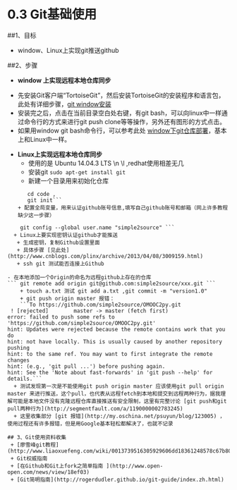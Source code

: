 # 0.3 Git基础使用

##1、目标
- window、Linux上实现git推送github

##2、步骤
- **window 上实现远程本地仓库同步**
 + 先安装Git客户端“TortoiseGit”，然后安装TortoiseGit的安装程序和语言包，此处有详细步骤，[git window安装](http://backlogtool.com/git-guide/cn/intro/intro2_1.html)
 + 安装完之后，点击在当前目录空白处右键，有git bash，可以向linux中一样通过命令行的方式来进行git push clone等等操作，另外还有图形的方式点击。
 + 如果用window git bash命令行，可以参考此处 [window下git仓库部署](http://blog.jobbole.com/78960/)，基本上和Linux中一样。

- **Linux上实现远程本地仓库同步**
  + 使用的是 Ubuntu 14.04.3 LTS \n \l ,redhat使用相差无几
  + 安装git 
  ```sudo apt-get install git```
  + 新建一个目录用来初始化仓库
  ```mkdir code,  
     cd code ,
     git init```
  + 配置全局变量，用来认证github账号信息,填写自己github账号和邮箱（网上许多教程缺少这一步骤）

``` git config --global user.email "expamle@126.com",
    git config --global user.name "simple2source" ```
  + Linux上要实现密钥认证github才能推送
   + 生成密钥，复制Github设置里面
   + 具体步骤 [见此处](http://www.cnblogs.com/plinx/archive/2013/04/08/3009159.html)
   + ssh git 测试能否连接上Github

- 在本地添加一个Origin的命名为远程github上存在的仓库
``` git remote add origin git@github.com:simple2source/xxx.git ```
    + touch a.txt 测试 git add a.txt ,git commit -m "version1.0"
    + git push origin master 报错：
    ```To https://github.com/simple2source/OMOOC2py.git
 ! [rejected]        master -> master (fetch first)
error: failed to push some refs to 'https://github.com/simple2source/OMOOC2py.git'
hint: Updates were rejected because the remote contains work that you do
hint: not have locally. This is usually caused by another repository pushing
hint: to the same ref. You may want to first integrate the remote changes
hint: (e.g., 'git pull ...') before pushing again.
hint: See the 'Note about fast-forwards' in 'git push --help' for details.```
  + 测试发现第一次是不能使用git push origin master 应该使用git pull origin master 来进行推送，这个pull，也代表从远程fetch到本地和提交到远程两种行为，据我理解可能是本地文件没有克隆远程仓库直接推送有安全限制，这里有完整讨论 [git push和git pull两种行为](http://segmentfault.com/a/1190000002783245)
  + 这里收集部分 [git 报错](http://my.oschina.net/psuyun/blog/123005) ，使用过程还有许多报错，但是用Google基本轻松都解决了，也就不记录

## 3、Git使用资料收集
 + [廖雪峰git教程](http://www.liaoxuefeng.com/wiki/0013739516305929606dd18361248578c67b8067c8c017b000)
 + Git权威指南
 + [在Github和Git上fork之简单指南 ](http://www.open-open.com/news/view/18ef03)
 + [Git简明指南](http://rogerdudler.github.io/git-guide/index.zh.html)
  
